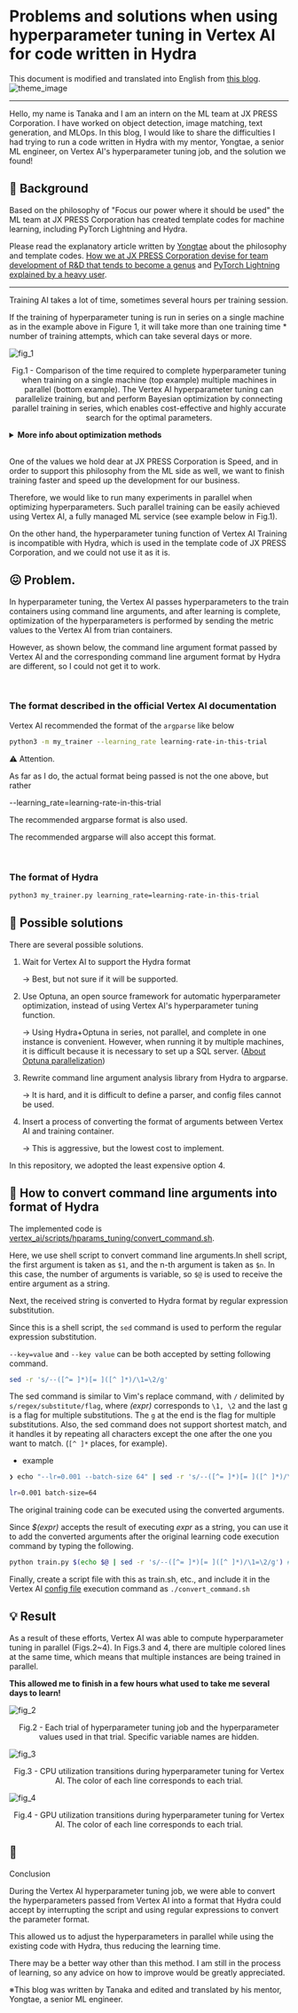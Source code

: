 
# Problems and solutions when using hyperparameter tuning in Vertex AI for code written in Hydra
This document is modified and translated into English from [this blog](https://tech.jxpress.net/entry/2022/05/13/113011).
![theme_image](/documents/images/theme.jpeg)

---
Hello, my name is Tanaka and I am an intern on the ML team at JX PRESS Corporation. I have worked on object detection, image matching, text generation, and MLOps. In this blog, I would like to share the difficulties I had trying to run a code written in Hydra with my mentor, Yongtae, a senior ML engineer, on Vertex AI's hyperparameter tuning job, and the solution we found!

## 📎 Background

Based on the philosophy of "Focus our power where it should be used" the ML team at JX PRESS Corporation has created template codes for machine learning, including PyTorch Lightning and Hydra.

Please read the explanatory article written by [Yongtae](https://github.com/Yongtae723) about the philosophy and template codes.
[How we at JX PRESS Corporation devise for team development of R&D that tends to become a genus](https://tech.jxpress.net/entry/2021/10/27/160154) and [PyTorch Lightning explained by a heavy user](https://techjxpress.net/entry/2021/11/17/112214).

---
Training AI takes a lot of time, sometimes several hours per training session.

If the training of hyperparameter tuning is run in series on a single machine as in the example above in Figure 1, it will take more than one training time * number of training attempts, which can take several days or more.

![fig_1](/documents/images/fig_1.png)
<p align = "center">
Fig.1 - Comparison of the time required to complete hyperparameter tuning when training on a single machine (top example) multiple machines in parallel (bottom example). The Vertex AI hyperparameter tuning can  parallelize training, but and perform Bayesian optimization by connecting parallel training in series, which enables cost-effective and highly accurate search for the optimal parameters. 
</p>

<details>
<summary><b>More info about optimization methods</b></summary>
Hyperparameter optimize can be divided into the following two main methods

(1) A method in which hyperparameters are determined in advance and experiments are conducted, and the parameter with the best performance is adopted (grid search is a well-known example).

(2) The method of searching for the optimal hyperparameters by conducting an experiment with a certain hyperparameter and, based on the results, conducting another experiment with a certain hyperparameter and repeating the process (Bayesian estimation is a well-known example).

In the case of (1), the hyperparameters to be searched for are determined before the experiment, so all the experiments can be conducted in parallel at once, and can be completed with only the first experiment in the example below in Figure 1. However, since the hyperparameters are chosen on an ad hoc basis, there are many unnecessary calculations, and the cost of obtaining the optimal hyperparameters may be enormous.

On the other hand, method (2) strategically selects hyperparameters, so it can search for optimal parameters cost-effectively and with high precision. However, since the hyperparameters to be explored in the next experiment depend on the previous learning results, it is not possible to run all learning in parallel at once.

If parallel learning could be connected in series, we could benefit from both parallel learning and Bayesian optimization, but this is generally very difficult to implement. However, with Vertex AI, parallel learning can be serialized with very little effort (Figure 1, bottom).
</details>

<br>

One of the values we hold dear at JX PRESS Corporation is Speed, and in order to support this philosophy from the ML side as well, we want to finish training faster and speed up the development for our business.

Therefore, we would like to run many experiments in parallel when optimizing hyperparameters. Such parallel training can be easily achieved using Vertex AI, a fully managed ML service (see example below in Fig.1).

On the other hand, the hyperparameter tuning function of Vertex AI Training is incompatible with Hydra, which is used in the template code of JX PRESS Corporation, and we could not use it as it is.

## 😖 Problem.
In hyperparameter tuning, the Vertex AI passes hyperparameters to the train containers using command line arguments, and after learning is complete, optimization of the hyperparameters is performed by sending the metric values to the Vertex AI from trian containers.

However, as shown below, the command line argument format passed by Vertex AI and the corresponding command line argument format by Hydra are different, so I could not get it to work.

<br>


### The format described in the official Vertex AI documentation
Vertex AI recommended the format of the `argparse` like below
```bash
python3 -m my_trainer --learning_rate learning-rate-in-this-trial
```

<aside>⚠️ Attention.

As far as I do, the actual format being passed is not the one above, but rather

--learning_rate=learning-rate-in-this-trial

The recommended argparse format is also used.

The recommended argparse will also accept this format.
</aside>

<br>


### The format of Hydra
```bash
python3 my_trainer.py learning_rate=learning-rate-in-this-trial
```

## 🧪 Possible solutions
There are several possible solutions.

1. Wait for Vertex AI to support the Hydra format

    → Best, but not sure if it will be supported.

2. Use Optuna, an open source framework for automatic hyperparameter optimization, instead of using Vertex AI's hyperparameter tuning function.

    → Using Hydra+Optuna in series, not parallel, and complete in one instance is convenient. However, when running it by multiple machines, it is difficult because it is necessary to set up a SQL server. ([About Optuna parallelization](https://optuna.readthedocs.io/en/stable/tutorial/10_key_features/004_distributed.html))

3. Rewrite command line argument analysis library from Hydra to argparse.

    → It is hard, and it is difficult to define a parser, and config files cannot be used.

4. Insert a process of converting the format of arguments between Vertex AI and training container.

    → This is aggressive, but the lowest cost to implement.

In this repository, we adopted the least expensive option 4.

## 🐉 How to convert command line arguments into format of Hydra
The implemented code is [vertex_ai/scripts/hparams_tuning/convert_command.sh](/vertex_ai/scripts/hparams_tuning/convert_command.sh).


Here, we use shell script to convert command line arguments.In shell script, the first argument is taken as `$1`, and the n-th argument is taken as `$n`. In this case, the number of arguments is variable, so `$@` is used to receive the entire argument as a string.

Next, the received string is converted to Hydra format by regular expression substitution.

Since this is a shell script, the `sed` command is used to perform the regular expression substitution.

`--key=value` and `--key value` can be both accepted by setting following command.

```bash
sed -r 's/--([^= ]*)[= ]([^ ]*)/\1=\2/g'
```

The sed command is similar to Vim's replace command, with `/` delimited by `s/regex/substitute/flag`, where *(expr)* corresponds to `\1, \2` and the last g is a flag for multiple substitutions. The `g` at the end is the flag for multiple substitutions. Also, the sed command does not support shortest match, and it handles it by repeating all characters except the one after the one you want to match. (`[^ ]*` places, for example).

- example
```bash
❯ echo "--lr=0.001 --batch-size 64" | sed -r 's/--([^= ]*)[= ]([^ ]*)/\1=\2/g'

lr=0.001 batch-size=64
```

The original training code can be executed using the converted arguments.

Since *$(expr)* accepts the result of executing *expr* as a string, you can use it to add the converted arguments after the original learning code execution command by typing the following.
```bash
python train.py $(echo $@ | sed -r 's/--([^= ]*)[= ]([^ ]*)/\1=\2/g') # train.pyはHydraを用いたコード
```

Finally, create a script file with this as train.sh, etc., and include it in the Vertex AI [config file](/vertex_ai/configs/hparams_tuning/default.yaml) execution command as `./convert_command.sh`

## 💡 Result
As a result of these efforts, Vertex AI was able to compute hyperparameter tuning in parallel (Figs.2~4). In Figs.3 and 4, there are multiple colored lines at the same time, which means that multiple instances are being trained in parallel.

**This allowed me to finish in a few hours what used to take me several days to learn!**

![fig_2](/documents/images/fig_2.png)
<p align = "center">
Fig.2 - Each trial of hyperparameter tuning job and the hyperparameter values used in that trial. Specific variable names are hidden.
</p>

![fig_3](/documents/images/fig_3.png)
<p align = "center">
Fig.3 - CPU utilization transitions during hyperparameter tuning for Vertex AI. The color of each line corresponds to each trial.
</p>

![fig_4](/documents/images/fig_4.png)
<p align = "center">
Fig.4 - GPU utilization transitions during hyperparameter tuning for Vertex AI. The color of each line corresponds to each trial.
</p>


## 📝 
Conclusion

During the Vertex AI hyperparameter tuning job, we were able to convert the hyperparameters passed from Vertex AI into a format that Hydra could accept by interrupting the script and using regular expressions to convert the parameter format.

This allowed us to adjust the hyperparameters in parallel while using the existing code with Hydra, thus reducing the learning time.

There may be a better way other than this method. I am still in the process of learning, so any advice on how to improve would be greatly appreciated.

※This blog was written by Tanaka and edited and translated by his mentor, Yongtae, a senior ML engineer.